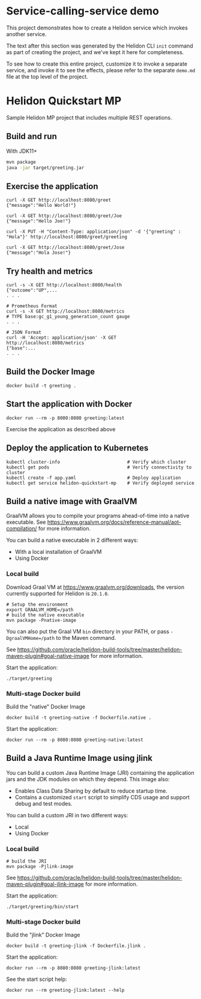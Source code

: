 # Service-calling-service demo

This project demonstrates how to create a Helidon service which invokes another service.

The text after this section was generated by the Helidon CLI `init` command as part of creating 
the project, and we've kept it here for completeness.

To see how to create this entire project, customize it to invoke a separate service, and invoke 
it to see the effects, please refer to the separate `demo.md` file at the top level of the project.

# Helidon Quickstart MP

Sample Helidon MP project that includes multiple REST operations.

## Build and run

With JDK11+
```bash
mvn package
java -jar target/greeting.jar
```

## Exercise the application

```
curl -X GET http://localhost:8080/greet
{"message":"Hello World!"}

curl -X GET http://localhost:8080/greet/Joe
{"message":"Hello Joe!"}

curl -X PUT -H "Content-Type: application/json" -d '{"greeting" : "Hola"}' http://localhost:8080/greet/greeting

curl -X GET http://localhost:8080/greet/Jose
{"message":"Hola Jose!"}
```

## Try health and metrics

```
curl -s -X GET http://localhost:8080/health
{"outcome":"UP",...
. . .

# Prometheus Format
curl -s -X GET http://localhost:8080/metrics
# TYPE base:gc_g1_young_generation_count gauge
. . .

# JSON Format
curl -H 'Accept: application/json' -X GET http://localhost:8080/metrics
{"base":...
. . .

```

## Build the Docker Image

```
docker build -t greeting .
```

## Start the application with Docker

```
docker run --rm -p 8080:8080 greeting:latest
```

Exercise the application as described above

## Deploy the application to Kubernetes

```
kubectl cluster-info                         # Verify which cluster
kubectl get pods                             # Verify connectivity to cluster
kubectl create -f app.yaml                   # Deploy application
kubectl get service helidon-quickstart-mp    # Verify deployed service
```

## Build a native image with GraalVM

GraalVM allows you to compile your programs ahead-of-time into a native
 executable. See https://www.graalvm.org/docs/reference-manual/aot-compilation/
 for more information.

You can build a native executable in 2 different ways:
* With a local installation of GraalVM
* Using Docker

### Local build

Download Graal VM at https://www.graalvm.org/downloads, the version
 currently supported for Helidon is `20.1.0`.

```
# Setup the environment
export GRAALVM_HOME=/path
# build the native executable
mvn package -Pnative-image
```

You can also put the Graal VM `bin` directory in your PATH, or pass
 `-DgraalVMHome=/path` to the Maven command.

See https://github.com/oracle/helidon-build-tools/tree/master/helidon-maven-plugin#goal-native-image
 for more information.

Start the application:

```
./target/greeting
```

### Multi-stage Docker build

Build the "native" Docker Image

```
docker build -t greeting-native -f Dockerfile.native .
```

Start the application:

```
docker run --rm -p 8080:8080 greeting-native:latest
```


## Build a Java Runtime Image using jlink

You can build a custom Java Runtime Image (JRI) containing the application jars and the JDK modules 
on which they depend. This image also:

* Enables Class Data Sharing by default to reduce startup time. 
* Contains a customized `start` script to simplify CDS usage and support debug and test modes. 
 
You can build a custom JRI in two different ways:
* Local
* Using Docker


### Local build

```
# build the JRI
mvn package -Pjlink-image
```

See https://github.com/oracle/helidon-build-tools/tree/master/helidon-maven-plugin#goal-jlink-image
 for more information.

Start the application:

```
./target/greeting/bin/start
```

### Multi-stage Docker build

Build the "jlink" Docker Image

```
docker build -t greeting-jlink -f Dockerfile.jlink .
```

Start the application:

```
docker run --rm -p 8080:8080 greeting-jlink:latest
```

See the start script help:

```
docker run --rm greeting-jlink:latest --help
```
